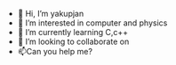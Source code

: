 - 👋 Hi, I’m yakupjan
- 👀 I’m interested in computer and physics
- 🌱 I’m currently learning C,c++
- 💞️ I’m looking to collaborate on 
- 📫Can you help me?

<!---
yakupjan01/yakupjan01 is a ✨ special ✨ repository because its `README.md` (this file) appears on your GitHub profile.
You can click the Preview link to take a look at your changes.
--->
